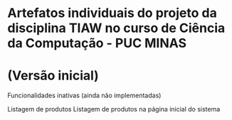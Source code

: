# Artefatos individuais do projeto da disciplina TIAW no curso de Ciência da Computação - PUC MINAS

# (Versão inicial)
Funcionalidades inativas (ainda não implementadas)

Listagem de produtos
Listagem de produtos na página inicial do sistema
